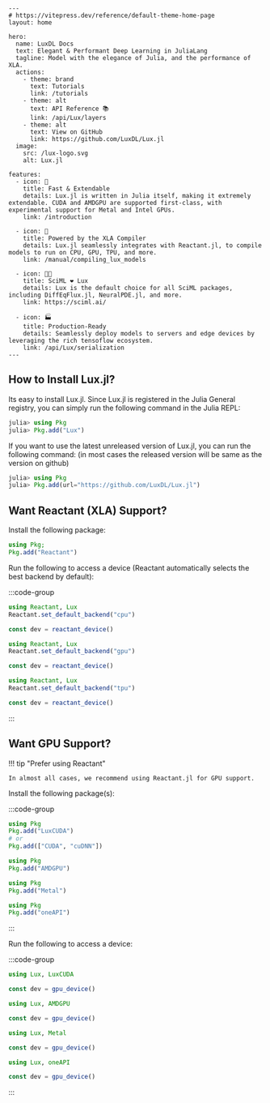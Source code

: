 ```@raw html
---
# https://vitepress.dev/reference/default-theme-home-page
layout: home

hero:
  name: LuxDL Docs
  text: Elegant & Performant Deep Learning in JuliaLang
  tagline: Model with the elegance of Julia, and the performance of XLA.
  actions:
    - theme: brand
      text: Tutorials
      link: /tutorials
    - theme: alt
      text: API Reference 📚
      link: /api/Lux/layers
    - theme: alt
      text: View on GitHub
      link: https://github.com/LuxDL/Lux.jl
  image:
    src: /lux-logo.svg
    alt: Lux.jl

features:
  - icon: 🚀
    title: Fast & Extendable
    details: Lux.jl is written in Julia itself, making it extremely extendable. CUDA and AMDGPU are supported first-class, with experimental support for Metal and Intel GPUs.
    link: /introduction

  - icon: 🐎
    title: Powered by the XLA Compiler
    details: Lux.jl seamlessly integrates with Reactant.jl, to compile models to run on CPU, GPU, TPU, and more.
    link: /manual/compiling_lux_models

  - icon: 🧑‍🔬
    title: SciML ❤️ Lux
    details: Lux is the default choice for all SciML packages, including DiffEqFlux.jl, NeuralPDE.jl, and more.
    link: https://sciml.ai/

  - icon: 🏭
    title: Production-Ready
    details: Seamlessly deploy models to servers and edge devices by leveraging the rich tensoflow ecosystem.
    link: /api/Lux/serialization
---
```

## How to Install Lux.jl?

Its easy to install Lux.jl. Since Lux.jl is registered in the Julia General registry,
you can simply run the following command in the Julia REPL:

```julia
julia> using Pkg
julia> Pkg.add("Lux")
```

If you want to use the latest unreleased version of Lux.jl, you can run the following
command: (in most cases the released version will be same as the version on github)

```julia
julia> using Pkg
julia> Pkg.add(url="https://github.com/LuxDL/Lux.jl")
```

## Want Reactant (XLA) Support?

Install the following package:

```julia
using Pkg;
Pkg.add("Reactant")
```

Run the following to access a device (Reactant automatically selects the best backend by
default):

:::code-group

```julia [CPU Backend]
using Reactant, Lux
Reactant.set_default_backend("cpu")

const dev = reactant_device()
```

```julia [GPU Backend]
using Reactant, Lux
Reactant.set_default_backend("gpu")

const dev = reactant_device()
```

```julia [TPU Backend]
using Reactant, Lux
Reactant.set_default_backend("tpu")

const dev = reactant_device()
```

:::

## Want GPU Support?

!!! tip "Prefer using Reactant"

    In almost all cases, we recommend using Reactant.jl for GPU support.


Install the following package(s):

:::code-group

```julia [NVIDIA GPUs]
using Pkg
Pkg.add("LuxCUDA")
# or
Pkg.add(["CUDA", "cuDNN"])
```

```julia [AMD ROCm GPUs]
using Pkg
Pkg.add("AMDGPU")
```

```julia [Metal M-Series GPUs]
using Pkg
Pkg.add("Metal")
```

```julia [Intel GPUs]
using Pkg
Pkg.add("oneAPI")
```

:::

Run the following to access a device:

:::code-group

```julia [NVIDIA GPUs]
using Lux, LuxCUDA

const dev = gpu_device()
```

```julia [AMD ROCm GPUs]
using Lux, AMDGPU

const dev = gpu_device()
```

```julia [Metal M-Series GPUs]
using Lux, Metal

const dev = gpu_device()
```

```julia [Intel GPUs]
using Lux, oneAPI

const dev = gpu_device()
```

:::
